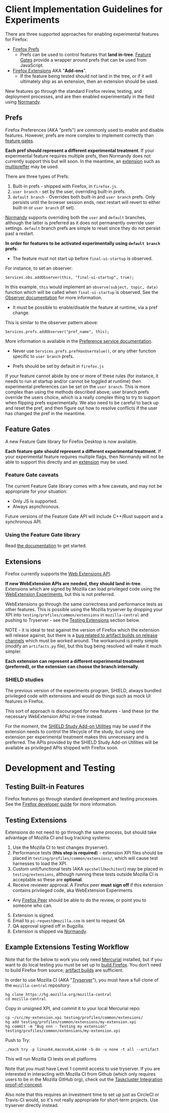 # Client Implementation Guidelines for Experiments

There are three supported approaches for enabling experimental features for Firefox:

- [Firefox Prefs](#prefs)
  - Prefs can be used to control features that __land in-tree__.
    [Feature Gates](#feature-gates) provide a wrapper around prefs that can be used from JavaScript.
- [Firefox Extensions](#extensions) AKA "__Add-ons__".
  - If the feature being tested should not land in the tree, or if it will ultimately ship as an extension, then an extension should be used.

New features go through the standard Firefox review, testing, and deployment processes, and are then enabled experimentally in the field using [Normandy][normandy-docs].

## Prefs

Firefox Preferences (AKA "prefs") are commonly used to enable and disable features. However, prefs are more complex to implement correctly than [feature gates](#feature-gates).

__Each pref should represent a different experimental treatment__. If your experimental feature requires multiple prefs, then Normandy does not currently support this but will soon. In the meantime, an [extension](#extensions) such as [multipreffer][multipreffer-docs] may be used.

There are three types of Prefs:

1. Built-in prefs - shipped with Firefox, in `firefox.js`.
2. `user branch` - set by the user, overriding built-in prefs.
3. `default branch` - Overrides both built-in and `user branch` prefs. Only persists until the browser session ends, next restart will revert to either built-in or `user branch` (if set).

  [Normandy][normandy-docs] supports overriding both the `user` and `default` branches, although the latter is preferred as it does not permanently override user settings. `default` branch prefs are simple to reset since they do not persist past a restart.

   __In order for features to be activated experimentally using `default branch` prefs__:

- The feature must not start up before `final-ui-startup` is observed.

For instance, to set an observer:

```
Services.obs.addObserver(this, "final-ui-startup", true);
```

In this example, `this` would implement an `observe(subject, topic, data)` function which will be called when `final-ui-startup` is observed. See the [Observer documentation][observer-docs] for more information.

- It must be possible to enable/disable the feature at runtime, via a pref change.

This is similar to the observer pattern above:

```
Services.prefs.addObserver("pref_name", this);
```

More information is available in the [Preference service documentation][pref-service-docs].

- Never use `Services.prefs.prefHasUserValue()`, or any other function specific to `user branch` prefs.

- Prefs should be set by default in `firefox.js`

If your feature cannot abide by one or more of these rules (for instance, it needs to run at startup and/or cannot be toggled at runtime) then experimental preferences can be set on the `user branch`. This is more complex than using the methods described above; user branch prefs override the users choice, which is a really complex thing to try to support when flipping prefs experimentally. We also need to be careful to back up and reset the pref, and then figure out how to resolve conflicts if the user has changed the pref in the meantime.

## Feature Gates

A new Feature Gate library for Firefox Desktop is now available.

__Each feature gate should represent a different experimental treatment__. If your experimental feature requires multiple flags, then Normandy will not be able to support this directly and an [extension](#extensions) may be used.

### Feature Gate caveats

The current Feature Gate library comes with a few caveats, and may not be appropriate for your situation:

- Only JS is supported.
- Always asynchronous.

Future versions of the Feature Gate API will include C++/Rust support and a synchronous API.

### Using the Feature Gate library

Read [the documentation][feature-gate-docs] to get started.

## Extensions

Firefox currently supports the [Web Extensions API](https://developer.mozilla.org/en-US/docs/Mozilla/Add-ons/WebExtensions).

__If new WebExtension APIs are needed, they should land in-tree__. Extensions which are signed by Mozilla can load privileged code using the [WebExtension Experiments](https://firefox-source-docs.mozilla.org/toolkit/components/extensions/webextensions/index.html), but this is not preferred.

WebExtensions go through the same correctness and performance tests as other features. This is possible using the Mozilla tryserver by dropping your XPI into `testing/profiles/common/extensions` in `mozilla-central` and pushing to Tryserver - see the [Testing Extensions](#testing-extensions) section below.

NOTE - it is ideal to test against the version of Firefox which the extension will release against, but there is a [bug related to artifact builds on release channels][artifact-bug] which must be worked around. The workaround is pretty simple (modify an `artifacts.py` file), but this bug being resolved will make it much simpler.

__Each extension can represent a different experimental treatment (preferred), or the extension can choose the branch internally__.

### SHIELD studies

The previous version of the experiments program, SHIELD, always bundled privileged code with extensions and would do things such as mock UI features in Firefox.

This sort of approach is discouraged for new features - land these (or the necessary WebExtension APIs) in-tree instead.

For the moment, the [SHIELD Study Add-on Utilities](https://github.com/mozilla/shield-studies-addon-utils/) may be used if the extension needs to control the lifecycle of the study, but using one extension per experimental treatment makes this unnecessary and is preferred. The APIs provided by the SHIELD Study Add-on Utilities will be available as privileged APIs shipped with Firefox soon.


# Development and Testing
## Testing Built-in Features

Firefox features go through standard development and testing processes. See the [Firefox developer guide][firefox-dev-docs] for more information.


## Testing Extensions

Extensions do not need to go through the same process, but should take advantage of Mozilla CI and bug tracking systems:

1. Use the Mozilla CI to test changes (tryserver).
2. Performance tests (__this step is required__) - extension XPI files should be placed in `testing/profiles/common/extensions/`, which will cause test harnesses to load the XPI.
3. Custom unit/functional tests (AKA `xpcshell`/`mochitest`) may be placed in `testing/extensions`, although running these tests outside Mozilla CI is acceptable so these are __optional__.
4. Receive reviewer approval. A Firefox peer __must sign off__ if this extension contains privileged code, aka WebExtension Experiments.
  - Any [Firefox Peer][firefox-peer-list] should be able to do the review, or point you to someone who can.
5. Extension is signed.
6. Email to `pi-request@mozilla.com` is sent to request QA
7. QA approval signed off in Bugzilla.
8. Extension is shipped via [Normandy][normandy-docs].


## Example Extensions Testing Workflow

Note that for the below to work you only need [Mercurial][mercurial] installed, but if you want to do local testing you must be set up to [build Firefox][firefox-build-docs]. You don't need to build Firefox from source; [artifact builds][firefox-artifact-build] are sufficient.


In order to use Mozilla CI (AKA "[Tryserver][try-server-docs]"), you must have a full clone of the `mozilla-central` repository:


```
hg clone https://hg.mozilla.org/mozilla-central
cd mozilla-central
```

Copy in unsigned XPI, and commit it to your local Mercurial repo:

```
cp ~/src/my-extension.xpi testing/profiles/common/extensions/
hg add testing/profiles/common/extensions/my-extension.xpi
hg commit -m "Bug nnn - Testing my extension" testing/profiles/common/extensions/my-extension.xpi
```

Push to Try:

```
./mach try -p linux64,macosx64,win64 -b do -u none -t all --artifact
```

This will run Mozilla CI tests on all platforms

Note that you must have Level 1 commit access to use tryserver. If you are interested in interacting with Mozilla CI from Github (which only requires users to be in the Mozilla GitHub org), check out the [Taskcluster Integration proof-of-concept][taskcluster-integration-poc].

Also note that this requires an investment time to set up just as CircleCI or Travis-CI would, so it's not really appropriate for short-term projects. Use tryserver directly instead.

[feature-gate-docs]: https://firefox-source-docs.mozilla.org/toolkit/components/featuregates/featuregates/index.html
[firefox-dev-docs]: https://developer.mozilla.org/en-US/docs/Mozilla/Developer_guide
[mercurial]: https://www.mercurial-scm.org/
[taskcluster-integration-poc]: https://github.com/biancadanforth/taskcluster-integration-poc/
[firefox-build-docs]: https://developer.mozilla.org/en-US/docs/Mozilla/Developer_guide/Build_Instructions
[firefox-artifact-build]: https://developer.mozilla.org/en-US/docs/Mozilla/Developer_guide/Build_Instructions/Artifact_builds
[try-server-docs]: https://firefox-source-docs.mozilla.org/tools/try/
[observer-docs]: https://developer.mozilla.org/en-US/docs/Mozilla/Tech/XPCOM/Reference/Interface/nsIObserverService#addObserver()
[normandy-docs]: https://github.com/mozilla/normandy
[pref-service-docs]: https://developer.mozilla.org/en-US/docs/Mozilla/Tech/XPCOM/Reference/Interface/nsIPrefService
[multipreffer-docs]: https://github.com/nhnt11/multipreffer
[firefox-peer-list]: https://wiki.mozilla.org/Modules/All#Firefox
[artifact-bug]: https://bugzilla.mozilla.org/show_bug.cgi?id=1435403
